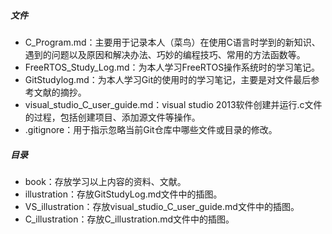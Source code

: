 ##### 文件

- C_Program.md：主要用于记录本人（菜鸟）在使用C语言时学到的新知识、遇到的问题以及原因和解决办法、巧妙的编程技巧、常用的方法函数等。
- FreeRTOS_Study_Log.md：为本人学习FreeRTOS操作系统时的学习笔记。
- GitStudylog.md：为本人学习Git的使用时的学习笔记，主要是对文件最后参考文献的摘抄。
- visual_studio_C_user_guide.md：visual studio 2013软件创建并运行.c文件的过程，包括创建项目、添加源文件等操作。
- .gitignore：用于指示忽略当前Git仓库中哪些文件或目录的修改。

##### 目录

- book：存放学习以上内容的资料、文献。
- illustration：存放GitStudyLog.md文件中的插图。
- VS_illustration：存放visual_studio_C_user_guide.md文件中的插图。
- C_illustration：存放C_illustration.md文件中的插图。